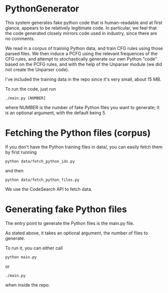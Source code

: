 # PythonGenerator

This system generates fake python code that is human-readable
and at first glance, appears to be relatively legitimate
code. In particular, we feel that the code generated closely
mirrors code used in industry, since there are no comments.

We read in a corpus of training Python data, and train CFG rules
using those parsed files. We then induce a PCFG using the
relevant frequences of the CFG rules, and attempt to stochastically
generate our own Python "code" based on the PCFG rules, and 
with the help of the Unparser module (we did not create
the Unparser code).

I've included the training data in the repo since it's very small,
about 15 MB.

To run the code, just run
```
./main.py [NUMBER]
```
where NUMBER is the number of fake Python files you want to 
generate; it is an optional argument, with the default being 5.

# Fetching the Python files (corpus)
If you don't have the Python training files in data/, you can
easily fetch them by first running
```
python data/fetch_python_ids.py
```
and then
```
python data/fetch_python_files.py
```

We use the CodeSearch API to fetch data.

# Generating fake Python files
The entry point to generate the Python files is the main.py file.

As stated above, it takes an optional argument, the number of
files to generate.

To run it, you can either call
```
python main.py
```
or
```
./main.py
```
when inside the repo.